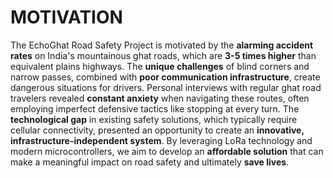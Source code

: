# MOTIVATION

The EchoGhat Road Safety Project is motivated by the **alarming accident rates** on India's mountainous ghat roads, which are **3-5 times higher** than equivalent plains highways. The **unique challenges** of blind corners and narrow passes, combined with **poor communication infrastructure**, create dangerous situations for drivers. Personal interviews with regular ghat road travelers revealed **constant anxiety** when navigating these routes, often employing imperfect defensive tactics like stopping at every turn. The **technological gap** in existing safety solutions, which typically require cellular connectivity, presented an opportunity to create an **innovative, infrastructure-independent system**. By leveraging LoRa technology and modern microcontrollers, we aim to develop an **affordable solution** that can make a meaningful impact on road safety and ultimately **save lives**.